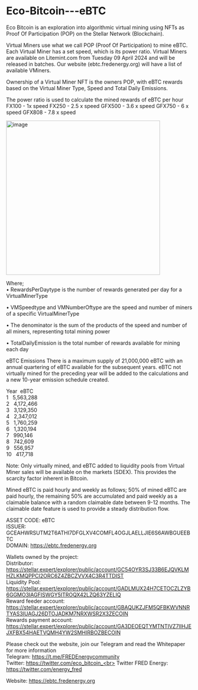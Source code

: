 # Eco-Bitcoin---eBTC
Eco Bitcoin is an exploration into algorithmic virtual mining using NFTs as Proof Of Participation (POP) on the Stellar Network (Blockchain).

Virtual Miners use what we call POP (Proof Of Participation) to mine eBTC. 
Each Virtual Miner has a set speed, which is its power ratio. Virtual Miners are available on Litemint.com from Tuesday 09 April 2024 and will be released in batches. Our website (ebtc.fredenergy.org) will have a list of available VMiners.

Ownership of a Virtual Miner NFT is the owners POP, with eBTC rewards based on the Virtual Miner Type, Speed and Total Daily Emissions.

The power ratio is used to calculate the mined rewards of eBTC per hour<br>
FX100 - 1x speed
FX250 - 2.5 x speed
GFX500 - 3.6 x speed
GFX750 - 6 x speed
GFX808 - 7.8 x speed

<img width="416" alt="image" src="https://github.com/fredenrg/Eco-Bitcoin---eBTC/assets/39649555/62ddf844-2cae-4693-becc-defe289207db">


Where;<br>
•	RewardsPerDaytype is the number of rewards generated per day for a VirtualMinerType

•	VMSpeedtype and VMNumberOftype are the speed and number of miners of a specific VirtualMinerType

•	The denominator is the sum of the products of the speed and number of all miners, representing total mining power

•	TotalDailyEmission is the total number of rewards available for mining each day

eBTC Emissions
There is a maximum supply of 21,000,000 eBTC with an annual quartering of eBTC available for the subsequent years. eBTC not virtually mined for the preceding year will be added to the calculations and a new 10-year emission schedule created.

Year	&nbsp;eBTC<br>
1		&nbsp;&nbsp;5,563,288<br>
2		&nbsp;&nbsp;4,172,466<br>
3		&nbsp;&nbsp;3,129,350<br>
4		&nbsp;&nbsp;2,347,012<br>
5		&nbsp;&nbsp;1,760,259<br>
6		&nbsp;&nbsp;1,320,194<br>
7		&nbsp;&nbsp;990,146<br>
8		&nbsp;&nbsp;742,609<br>
9		&nbsp;&nbsp;556,957<br>
10		&nbsp;&nbsp;417,718<br>

Note: Only virtually mined, and eBTC added to liquidity pools from Virtual Miner sales will be available on the markets (SDEX). This provides the scarcity factor inherent in Bitcoin.


Mined eBTC is paid hourly and weekly as follows;
50% of mined eBTC are paid hourly, the remaining 50% are accumulated and paid weekly as a claimable balance with a random claimable date between 9-12 months. The claimable date feature is used to provide a steady distribution flow.


ASSET CODE: eBTC<br>
ISSUER: GCEAHWRSUTM2T6ATHI7DFGLXV4COMFL4OGJLAELLJIE6S6AWBGUEEBTC<br>
DOMAIN: https://ebtc.fredenergy.org<br>

Wallets owned by the project:<br>
Distributor: https://stellar.expert/explorer/public/account/GC54OYR3SJ33B6EJQVKLMHZLKMQPPCI2ORC6Z4ZBCZVVX4C3R4TTDIST<br>
Liquidity Pool: https://stellar.expert/explorer/public/account/GADLMUX24H7CETOCZLZYB6GGMO3IAGFISWGY5ITROQX42LZQ63YZELIQ<br>
Reward feeder account: https://stellar.expert/explorer/public/account/GBAQUKZJFM5QFBKWVNNRTYAS3IUAGJ26DTOJADKM7NRXWSR2X3ZECOIN<br>
Rewards payment account: https://stellar.expert/explorer/public/account/GA3DEOEQTYMTNTIVZ7IIHJEJXFBX54HAETVQMH4YW2SMHIRBOZBECOIN<br>


Please check out the website, join our Telegram and read the Whitepaper for more information<br>
Telegram: https://t.me/FREDEnergycommunity<br>
Twitter: https://twitter.com/eco_bitcoin_<br>
Twitter FRED Energy: https://twitter.com/energy_fred<br>

Website: https://ebtc.fredenergy.org<br>
